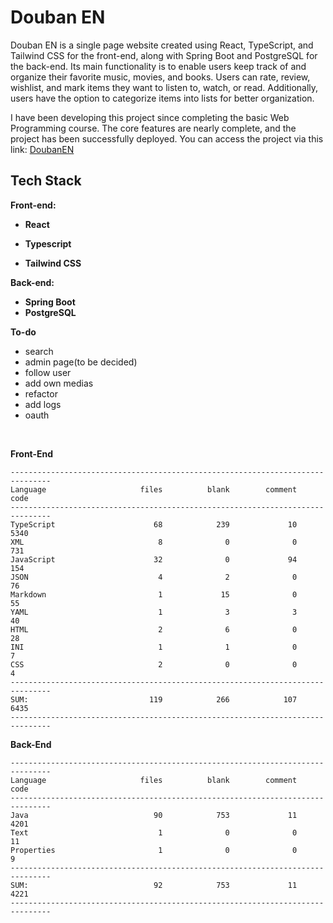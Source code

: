# Douban EN

Douban EN is a single page website created using React, TypeScript, and Tailwind CSS for the front-end, along with
Spring Boot and PostgreSQL for the back-end. Its main functionality is to enable users keep track of and organize their favorite
music, movies, and books. Users can rate, review, wishlist, and mark items they want to listen to, watch, or
read. Additionally, users have the option to categorize items into lists for better organization.

I have been developing this project since completing the basic Web Programming course. The core features are nearly
complete, and the project has been successfully deployed. You can access the project via this link:
[DoubanEN](https://nice-water-005626e10.4.azurestaticapps.net/)

## Tech Stack

**Front-end:**

- **React**

- **Typescript**

- **Tailwind CSS**

**Back-end:**

- **Spring Boot**
- **PostgreSQL**

**To-do**
- search
- admin page(to be decided)
- follow user
- add own medias
- refactor
- add logs
- oauth

<br>

**Front-End**

```
-------------------------------------------------------------------------------
Language                     files          blank        comment           code
-------------------------------------------------------------------------------
TypeScript                      68            239             10           5340
XML                              8              0              0            731
JavaScript                      32              0             94            154
JSON                             4              2              0             76
Markdown                         1             15              0             55
YAML                             1              3              3             40
HTML                             2              6              0             28
INI                              1              1              0              7
CSS                              2              0              0              4
-------------------------------------------------------------------------------
SUM:                           119            266            107           6435
-------------------------------------------------------------------------------
```

**Back-End**

```
-------------------------------------------------------------------------------
Language                     files          blank        comment           code
-------------------------------------------------------------------------------
Java                            90            753             11           4201
Text                             1              0              0             11
Properties                       1              0              0              9
-------------------------------------------------------------------------------
SUM:                            92            753             11           4221
-------------------------------------------------------------------------------
```
